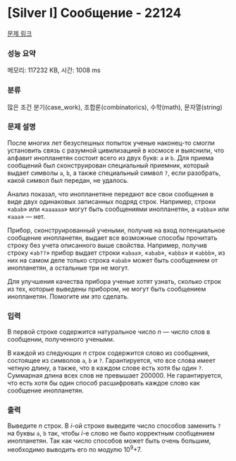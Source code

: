 # [Silver I] Сообщение - 22124 

[문제 링크](https://www.acmicpc.net/problem/22124) 

### 성능 요약

메모리: 117232 KB, 시간: 1008 ms

### 분류

많은 조건 분기(case_work), 조합론(combinatorics), 수학(math), 문자열(string)

### 문제 설명

<p>После многих лет безуспешных попыток ученые наконец-то смогли установить связь с разумной цивилизацией в космосе и выяснили, что алфавит инопланетян состоит всего из двух букв: <code>a</code> и <code>b</code>. Для приема сообщений был сконструирован специальный приемник, который выдает символы <code>a</code>, <code>b</code>, а также специальный символ <code>?</code>, если разобрать, какой символ был передан, не удалось.</p>

<p>Анализ показал, что инопланетяне передают все свои сообщения в виде двух одинаковых записанных подряд строк. Например, строки «<code>abab</code>» или «<code>aaaaaa</code>» могут быть сообщениями инопланетян, а «<code>abba</code>» или «<code>aaa</code>» — нет.</p>

<p>Прибор, сконструированный учеными, получив на вход потенциальное сообщение инопланетян, выдает все возможные способы прочитать строку без учета описанного выше свойства. Например, получив строку «<code>ab??</code>» прибор выдает строки «<code>abaa</code>», «<code>abab</code>», «<code>abba</code>» и «<code>abbb</code>», из них на самом деле только строка «<code>abab</code>» может быть сообщением от инопланетян, а остальные три не могут.</p>

<p>Для улучшения качества прибора ученые хотят узнать, сколько строк из тех, которые выведены прибором, не могут быть сообщением инопланетян. Помогите им это сделать.</p>

### 입력 

 <p>В первой строке содержится натуральное число <i>n</i> — число слов в сообщении, полученного учеными.</p>

<p>В каждой из следующих <i>n</i> строк содержится слово из сообщения, состоящее из символов <code>a</code>, <code>b</code> и <code>?</code>. Гарантируется, что все слова имеет четную длину, а также, что в каждом слове есть хотя бы один <code>?</code>. Суммарная длина всех слов не превышает 200000. Не гарантируется, что есть хотя бы один способ расшифровать каждое слово как сообщение инопланетян.</p>

### 출력 

 <p>Выведите <i>n</i> строк. В <i>i</i>-ой строке выведите число способов заменить <code>?</code> на буквы <code>a</code>, <code>b</code> так, чтобы <i>i</i>-е слово не было корректным сообщением инопланетян. Так как число способов может быть очень большим, необходимо выводить его по модулю 10<sup>9</sup>+7.</p>

